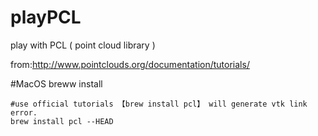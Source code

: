 # playPCL
play with PCL ( point cloud library )

from:http://www.pointclouds.org/documentation/tutorials/

#MacOS breww install
```
#use official tutorials 【brew install pcl】 will generate vtk link error.
brew install pcl --HEAD
```


